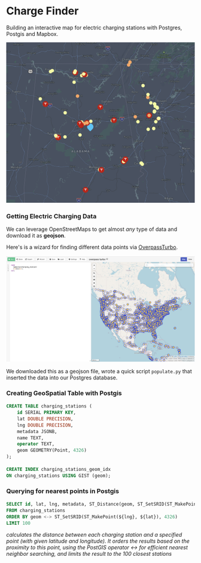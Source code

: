 # Charge Finder

Building an interactive map for electric charging stations with Postgres, Postgis and Mapbox.

![Charge Finder Graphic](public/images/charge-finder.png)

### Getting Electric Charging Data

We can leverage OpenStreetMaps to get almost *any* type of data and download it as **geojson**.

Here's is a wizard for finding different data points via [OverpassTurbo](https://overpass-turbo.eu/).

![OverPass Turbo](public/images/overpass-turbo.png)

We downloaded this as a geojson file, wrote a quick script `populate.py` that inserted the data into our Postgres database.

### Creating GeoSpatial Table with Postgis 

```sql
CREATE TABLE charging_stations (
    id SERIAL PRIMARY KEY,
    lat DOUBLE PRECISION,
    lng DOUBLE PRECISION,
    metadata JSONB,
    name TEXT,
    operator TEXT,
    geom GEOMETRY(Point, 4326)  
);

CREATE INDEX charging_stations_geom_idx 
ON charging_stations USING GIST (geom);
```


### Querying for nearest points in Postgis

```sql
SELECT id, lat, lng, metadata, ST_Distance(geom, ST_SetSRID(ST_MakePoint(${lng}, ${lat}), 4326)) AS distance
FROM charging_stations
ORDER BY geom <-> ST_SetSRID(ST_MakePoint(${lng}, ${lat}), 4326)
LIMIT 100
```

*calculates the distance between each charging station and a specified point (with given latitude and longitude). It orders the results based on the proximity to this point, using the PostGIS operator <-> for efficient nearest neighbor searching, and limits the result to the 100 closest stations*